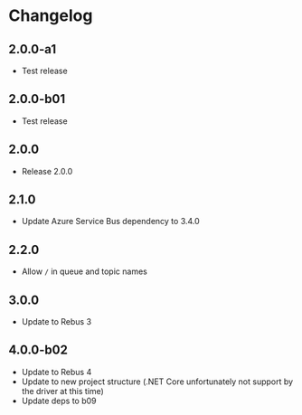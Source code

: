 # Changelog

## 2.0.0-a1

* Test release

## 2.0.0-b01

* Test release

## 2.0.0

* Release 2.0.0

## 2.1.0

* Update Azure Service Bus dependency to 3.4.0

## 2.2.0

* Allow `/` in queue and topic names

## 3.0.0

* Update to Rebus 3

## 4.0.0-b02

* Update to Rebus 4
* Update to new project structure (.NET Core unfortunately not support by the driver at this time)
* Update deps to b09

[Meyce]: https://github.com/Meyce